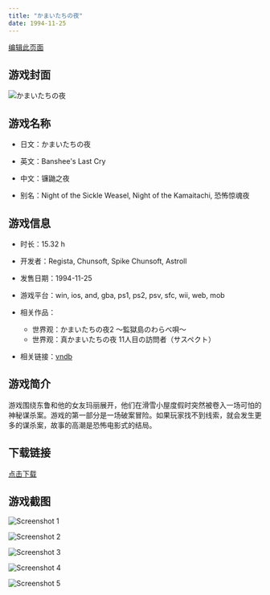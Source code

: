 ```yaml
---
title: "かまいたちの夜"
date: 1994-11-25
---
```

[编辑此页面](https://github.com/ACG-3/ADV3-source/blob/main/source/_posts/games/%E3%81%8B%E3%81%BE%E3%81%84%E3%81%9F%E3%81%A1%E3%81%AE%E5%A4%9C.md)

## 游戏封面

![かまいたちの夜](https%3A//pan.timero.xyz/onedrive/img_lib_001/%E3%81%8B%E3%81%BE%E3%81%84%E3%81%9F%E3%81%A1%E3%81%AE%E5%A4%9C_cover.avif)


## 游戏名称

- 日文：かまいたちの夜
- 英文：Banshee's Last Cry
- 中文：镰鼬之夜

- 别名：Night of the Sickle Weasel, Night of the Kamaitachi, 恐怖惊魂夜


## 游戏信息

- 时长：15.32 h
- 开发者：Regista, Chunsoft, Spike Chunsoft, Astroll
- 发售日期：1994-11-25
- 游戏平台：win, ios, and, gba, ps1, ps2, psv, sfc, wii, web, mob
- 相关作品：
   - 世界观：かまいたちの夜2 ～監獄島のわらべ唄～
   - 世界观：真かまいたちの夜 11人目の訪問者（サスペクト）

- 相关链接：[vndb](https://vndb.org/v1241)


## 游戏简介

游戏围绕东鲁和他的女友玛丽展开，他们在滑雪小屋度假时突然被卷入一场可怕的神秘谋杀案。游戏的第一部分是一场破案冒险。如果玩家找不到线索，就会发生更多的谋杀案，故事的高潮是恐怖电影式的结局。




## 下载链接

[点击下载](https://pan.timero.xyz/onedrive/adv_lib_001/%E3%81%8B%E3%81%BE%E3%81%84%E3%81%9F%E3%81%A1%E3%81%AE%E5%A4%9C)


## 游戏截图


![Screenshot 1](https%3A//pan.timero.xyz/onedrive/img_lib_001/%E3%81%8B%E3%81%BE%E3%81%84%E3%81%9F%E3%81%A1%E3%81%AE%E5%A4%9C_Screenshot_1.avif)

![Screenshot 2](https%3A//pan.timero.xyz/onedrive/img_lib_001/%E3%81%8B%E3%81%BE%E3%81%84%E3%81%9F%E3%81%A1%E3%81%AE%E5%A4%9C_Screenshot_2.avif)

![Screenshot 3](https%3A//pan.timero.xyz/onedrive/img_lib_001/%E3%81%8B%E3%81%BE%E3%81%84%E3%81%9F%E3%81%A1%E3%81%AE%E5%A4%9C_Screenshot_3.avif)

![Screenshot 4](https%3A//pan.timero.xyz/onedrive/img_lib_001/%E3%81%8B%E3%81%BE%E3%81%84%E3%81%9F%E3%81%A1%E3%81%AE%E5%A4%9C_Screenshot_4.avif)

![Screenshot 5](https%3A//pan.timero.xyz/onedrive/img_lib_001/%E3%81%8B%E3%81%BE%E3%81%84%E3%81%9F%E3%81%A1%E3%81%AE%E5%A4%9C_Screenshot_5.avif)

